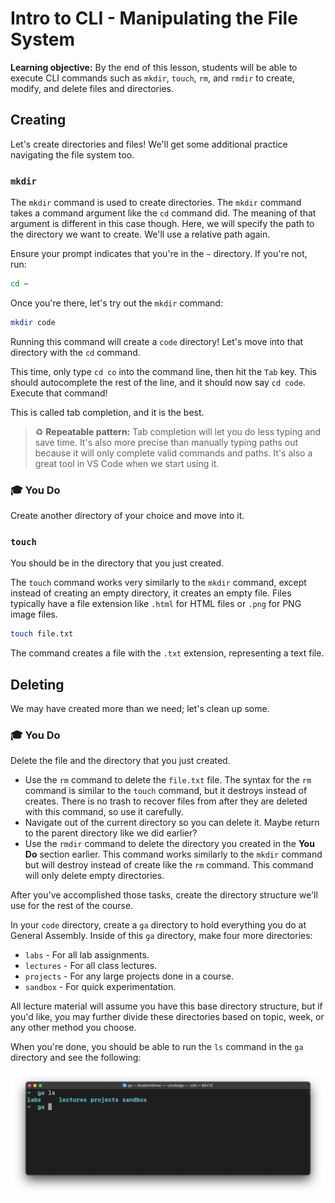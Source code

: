 # Intro to CLI - Manipulating the File System

**Learning objective:** By the end of this lesson, students will be able to execute CLI commands such as `mkdir`, `touch`, `rm`, and `rmdir` to create, modify, and delete files and directories.

## Creating

Let's create directories and files! We'll get some additional practice navigating the file system too.

### `mkdir`

The `mkdir` command is used to create directories. The `mkdir` command takes a command argument like the `cd` command did. The meaning of that argument is different in this case though. Here, we will specify the path to the directory we want to create. We'll use a relative path again.

Ensure your prompt indicates that you're in the `~` directory. If you're not, run:

```bash
cd ~
```

Once you're there, let's try out the `mkdir` command:

```bash
mkdir code
```

Running this command will create a `code` directory! Let's move into that directory with the `cd` command.

This time, only type `cd co` into the command line, then hit the `Tab` key. This should autocomplete the rest of the line, and it should now say `cd code`. Execute that command!

This is called tab completion, and it is the best.

> ♻ **Repeatable pattern:** Tab completion will let you do less typing and save time. It's also more precise than manually typing paths out because it will only complete valid commands and paths. It's also a great tool in VS Code when we start using it.

### 🎓 You Do

Create another directory of your choice and move into it.

### `touch`

You should be in the directory that you just created.

The `touch` command works very similarly to the `mkdir` command, except instead of creating an empty directory, it creates an empty file. Files typically have a file extension like `.html` for HTML files or `.png` for PNG image files.

```bash
touch file.txt
```

The command creates a file with the `.txt` extension, representing a text file.

## Deleting

We may have created more than we need; let's clean up some.

### 🎓 You Do

Delete the file and the directory that you just created.

- Use the `rm` command to delete the `file.txt` file. The syntax for the `rm` command is similar to the `touch` command, but it destroys instead of creates. There is no trash to recover files from after they are deleted with this command, so use it carefully.
- Navigate out of the current directory so you can delete it. Maybe return to the parent directory like we did earlier?
- Use the `rmdir` command to delete the directory you created in the **You Do** section earlier. This command works similarly to the `mkdir` command but will destroy instead of create like the `rm` command. This command will only delete empty directories.

After you've accomplished those tasks, create the directory structure we'll use for the rest of the course.

In your `code` directory, create a `ga` directory to hold everything you do at General Assembly. Inside of this `ga` directory, make four more directories:

- `labs` - For all lab assignments.
- `lectures` - For all class lectures.
- `projects` - For any large projects done in a course.
- `sandbox` - For quick experimentation.

All lecture material will assume you have this base directory structure, but if you'd like, you may further divide these directories based on topic, week, or any other method you choose.

When you're done, you should be able to run the `ls` command in the `ga` directory and see the following:

![The directory structure for the course!](../assets/course-dir-structure.png)